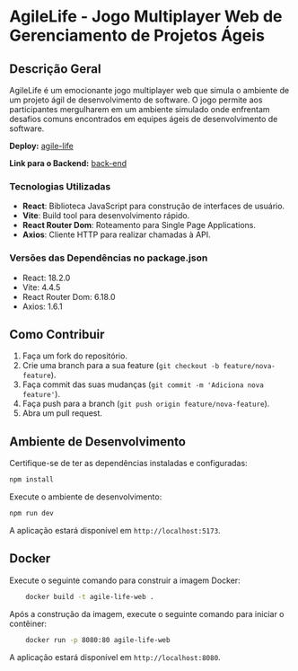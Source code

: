 # AgileLife - Jogo Multiplayer Web de Gerenciamento de Projetos Ágeis

## Descrição Geral

AgileLife é um emocionante jogo multiplayer web que simula o ambiente de um projeto ágil de desenvolvimento de software. O jogo permite aos participantes mergulharem em um ambiente simulado onde enfrentam desafios comuns encontrados em equipes ágeis de desenvolvimento de software.


**Deploy:** [agile-life](https://main-agile-life-web.onrender.com/)

**Link para o Backend:** [back-end](https://github.com/ProjetosParceiros/agilelife-backend)

### Tecnologias Utilizadas

- **React**: Biblioteca JavaScript para construção de interfaces de usuário.
- **Vite**: Build tool para desenvolvimento rápido.
- **React Router Dom**: Roteamento para Single Page Applications.
- **Axios**: Cliente HTTP para realizar chamadas à API.

### Versões das Dependências no package.json

- React: 18.2.0
- Vite: 4.4.5
- React Router Dom: 6.18.0
- Axios: 1.6.1

## Como Contribuir

1. Faça um fork do repositório.
2. Crie uma branch para a sua feature (`git checkout -b feature/nova-feature`).
3. Faça commit das suas mudanças (`git commit -m 'Adiciona nova feature'`).
4. Faça push para a branch (`git push origin feature/nova-feature`).
5. Abra um pull request.

## Ambiente de Desenvolvimento

Certifique-se de ter as dependências instaladas e configuradas:

```bash
npm install
```

Execute o ambiente de desenvolvimento:

```bash
npm run dev
```

A aplicação estará disponível em `http://localhost:5173`.

## Docker

Execute o seguinte comando para construir a imagem Docker:
```bash
    docker build -t agile-life-web .
```

Após a construção da imagem, execute o seguinte comando para iniciar o contêiner:

```bash
    docker run -p 8080:80 agile-life-web
```


A aplicação estará disponível em `http://localhost:8080`.

## 


